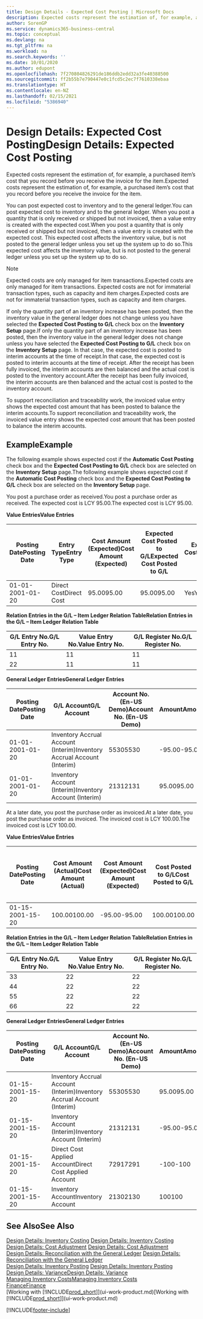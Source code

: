 ```yaml
---
title: Design Details - Expected Cost Posting | Microsoft Docs
description: Expected costs represent the estimation of, for example, a purchased item’s cost that you record before you receive the invoice for the item.
author: SorenGP
ms.service: dynamics365-business-central
ms.topic: conceptual
ms.devlang: na
ms.tgt_pltfrm: na
ms.workload: na
ms.search.keywords: ''
ms.date: 10/01/2020
ms.author: edupont
ms.openlocfilehash: 7f270804826291de186ddb2edd32a3fe40388500
ms.sourcegitcommit: ff2b55b7e790447e0c1fcd5c2ec7f7610338ebaa
ms.translationtype: HT
ms.contentlocale: en-NZ
ms.lasthandoff: 02/15/2021
ms.locfileid: "5386940"
---
```

# <a name="design-details-expected-cost-posting"></a><span data-ttu-id="f8cc9-103">Design Details: Expected Cost Posting</span><span class="sxs-lookup"><span data-stu-id="f8cc9-103">Design Details: Expected Cost Posting</span></span>
<span data-ttu-id="f8cc9-104">Expected costs represent the estimation of, for example, a purchased item’s cost that you record before you receive the invoice for the item.</span><span class="sxs-lookup"><span data-stu-id="f8cc9-104">Expected costs represent the estimation of, for example, a purchased item’s cost that you record before you receive the invoice for the item.</span></span>  

 <span data-ttu-id="f8cc9-105">You can post expected cost to inventory and to the general ledger.</span><span class="sxs-lookup"><span data-stu-id="f8cc9-105">You can post expected cost to inventory and to the general ledger.</span></span> <span data-ttu-id="f8cc9-106">When you post a quantity that is only received or shipped but not invoiced, then a value entry is created with the expected cost.</span><span class="sxs-lookup"><span data-stu-id="f8cc9-106">When you post a quantity that is only received or shipped but not invoiced, then a value entry is created with the expected cost.</span></span> <span data-ttu-id="f8cc9-107">This expected cost affects the inventory value, but is not posted to the general ledger unless you set up the system up to do so.</span><span class="sxs-lookup"><span data-stu-id="f8cc9-107">This expected cost affects the inventory value, but is not posted to the general ledger unless you set up the system up to do so.</span></span>  

> [!NOTE]  
>  <span data-ttu-id="f8cc9-108">Expected costs are only managed for item transactions.</span><span class="sxs-lookup"><span data-stu-id="f8cc9-108">Expected costs are only managed for item transactions.</span></span> <span data-ttu-id="f8cc9-109">Expected costs are not for immaterial transaction types, such as capacity and item charges.</span><span class="sxs-lookup"><span data-stu-id="f8cc9-109">Expected costs are not for immaterial transaction types, such as capacity and item charges.</span></span>  

 <span data-ttu-id="f8cc9-110">If only the quantity part of an inventory increase has been posted, then the inventory value in the general ledger does not change unless you have selected the **Expected Cost Posting to G/L** check box on the **Inventory Setup** page.</span><span class="sxs-lookup"><span data-stu-id="f8cc9-110">If only the quantity part of an inventory increase has been posted, then the inventory value in the general ledger does not change unless you have selected the **Expected Cost Posting to G/L** check box on the **Inventory Setup** page.</span></span> <span data-ttu-id="f8cc9-111">In that case, the expected cost is posted to interim accounts at the time of receipt.</span><span class="sxs-lookup"><span data-stu-id="f8cc9-111">In that case, the expected cost is posted to interim accounts at the time of receipt.</span></span> <span data-ttu-id="f8cc9-112">After the receipt has been fully invoiced, the interim accounts are then balanced and the actual cost is posted to the inventory account.</span><span class="sxs-lookup"><span data-stu-id="f8cc9-112">After the receipt has been fully invoiced, the interim accounts are then balanced and the actual cost is posted to the inventory account.</span></span>  

 <span data-ttu-id="f8cc9-113">To support reconciliation and traceability work, the invoiced value entry shows the expected cost amount that has been posted to balance the interim accounts.</span><span class="sxs-lookup"><span data-stu-id="f8cc9-113">To support reconciliation and traceability work, the invoiced value entry shows the expected cost amount that has been posted to balance the interim accounts.</span></span>  

## <a name="example"></a><span data-ttu-id="f8cc9-114">Example</span><span class="sxs-lookup"><span data-stu-id="f8cc9-114">Example</span></span>  
 <span data-ttu-id="f8cc9-115">The following example shows expected cost if the **Automatic Cost Posting** check box and the **Expected Cost Posting to G/L** check box are selected on the **Inventory Setup** page.</span><span class="sxs-lookup"><span data-stu-id="f8cc9-115">The following example shows expected cost if the **Automatic Cost Posting** check box and the **Expected Cost Posting to G/L** check box are selected on the **Inventory Setup** page.</span></span>  

 <span data-ttu-id="f8cc9-116">You post a purchase order as received.</span><span class="sxs-lookup"><span data-stu-id="f8cc9-116">You post a purchase order as received.</span></span> <span data-ttu-id="f8cc9-117">The expected cost is LCY 95.00.</span><span class="sxs-lookup"><span data-stu-id="f8cc9-117">The expected cost is LCY 95.00.</span></span>  

 <span data-ttu-id="f8cc9-118">**Value Entries**</span><span class="sxs-lookup"><span data-stu-id="f8cc9-118">**Value Entries**</span></span>  

|<span data-ttu-id="f8cc9-119">Posting Date</span><span class="sxs-lookup"><span data-stu-id="f8cc9-119">Posting Date</span></span>|<span data-ttu-id="f8cc9-120">Entry Type</span><span class="sxs-lookup"><span data-stu-id="f8cc9-120">Entry Type</span></span>|<span data-ttu-id="f8cc9-121">Cost Amount (Expected)</span><span class="sxs-lookup"><span data-stu-id="f8cc9-121">Cost Amount (Expected)</span></span>|<span data-ttu-id="f8cc9-122">Expected Cost Posted to G/L</span><span class="sxs-lookup"><span data-stu-id="f8cc9-122">Expected Cost Posted to G/L</span></span>|<span data-ttu-id="f8cc9-123">Expected Cost</span><span class="sxs-lookup"><span data-stu-id="f8cc9-123">Expected Cost</span></span>|<span data-ttu-id="f8cc9-124">Item Ledger Entry No.</span><span class="sxs-lookup"><span data-stu-id="f8cc9-124">Item Ledger Entry No.</span></span>|<span data-ttu-id="f8cc9-125">Entry No.</span><span class="sxs-lookup"><span data-stu-id="f8cc9-125">Entry No.</span></span>|  
|------------------|----------------|------------------------------|----------------------------------|-------------------|---------------------------|---------------|  
|<span data-ttu-id="f8cc9-126">01-01-20</span><span class="sxs-lookup"><span data-stu-id="f8cc9-126">01-01-20</span></span>|<span data-ttu-id="f8cc9-127">Direct Cost</span><span class="sxs-lookup"><span data-stu-id="f8cc9-127">Direct Cost</span></span>|<span data-ttu-id="f8cc9-128">95.00</span><span class="sxs-lookup"><span data-stu-id="f8cc9-128">95.00</span></span>|<span data-ttu-id="f8cc9-129">95.00</span><span class="sxs-lookup"><span data-stu-id="f8cc9-129">95.00</span></span>|<span data-ttu-id="f8cc9-130">Yes</span><span class="sxs-lookup"><span data-stu-id="f8cc9-130">Yes</span></span>|<span data-ttu-id="f8cc9-131">1</span><span class="sxs-lookup"><span data-stu-id="f8cc9-131">1</span></span>|<span data-ttu-id="f8cc9-132">1</span><span class="sxs-lookup"><span data-stu-id="f8cc9-132">1</span></span>|  

 <span data-ttu-id="f8cc9-133">**Relation Entries in the G/L – Item Ledger Relation Table**</span><span class="sxs-lookup"><span data-stu-id="f8cc9-133">**Relation Entries in the G/L – Item Ledger Relation Table**</span></span>  

|<span data-ttu-id="f8cc9-134">G/L Entry No.</span><span class="sxs-lookup"><span data-stu-id="f8cc9-134">G/L Entry No.</span></span>|<span data-ttu-id="f8cc9-135">Value Entry No.</span><span class="sxs-lookup"><span data-stu-id="f8cc9-135">Value Entry No.</span></span>|<span data-ttu-id="f8cc9-136">G/L Register No.</span><span class="sxs-lookup"><span data-stu-id="f8cc9-136">G/L Register No.</span></span>|  
|--------------------|---------------------|-----------------------|  
|<span data-ttu-id="f8cc9-137">1</span><span class="sxs-lookup"><span data-stu-id="f8cc9-137">1</span></span>|<span data-ttu-id="f8cc9-138">1</span><span class="sxs-lookup"><span data-stu-id="f8cc9-138">1</span></span>|<span data-ttu-id="f8cc9-139">1</span><span class="sxs-lookup"><span data-stu-id="f8cc9-139">1</span></span>|  
|<span data-ttu-id="f8cc9-140">2</span><span class="sxs-lookup"><span data-stu-id="f8cc9-140">2</span></span>|<span data-ttu-id="f8cc9-141">1</span><span class="sxs-lookup"><span data-stu-id="f8cc9-141">1</span></span>|<span data-ttu-id="f8cc9-142">1</span><span class="sxs-lookup"><span data-stu-id="f8cc9-142">1</span></span>|  

 <span data-ttu-id="f8cc9-143">**General Ledger Entries**</span><span class="sxs-lookup"><span data-stu-id="f8cc9-143">**General Ledger Entries**</span></span>  

|<span data-ttu-id="f8cc9-144">Posting Date</span><span class="sxs-lookup"><span data-stu-id="f8cc9-144">Posting Date</span></span>|<span data-ttu-id="f8cc9-145">G/L Account</span><span class="sxs-lookup"><span data-stu-id="f8cc9-145">G/L Account</span></span>|<span data-ttu-id="f8cc9-146">Account No. (En-US Demo)</span><span class="sxs-lookup"><span data-stu-id="f8cc9-146">Account No. (En-US Demo)</span></span>|<span data-ttu-id="f8cc9-147">Amount</span><span class="sxs-lookup"><span data-stu-id="f8cc9-147">Amount</span></span>|<span data-ttu-id="f8cc9-148">Entry No.</span><span class="sxs-lookup"><span data-stu-id="f8cc9-148">Entry No.</span></span>|  
|------------------|------------------|---------------------------------|------------|---------------|  
|<span data-ttu-id="f8cc9-149">01-01-20</span><span class="sxs-lookup"><span data-stu-id="f8cc9-149">01-01-20</span></span>|<span data-ttu-id="f8cc9-150">Inventory Accrual Account (Interim)</span><span class="sxs-lookup"><span data-stu-id="f8cc9-150">Inventory Accrual Account (Interim)</span></span>|<span data-ttu-id="f8cc9-151">5530</span><span class="sxs-lookup"><span data-stu-id="f8cc9-151">5530</span></span>|<span data-ttu-id="f8cc9-152">-95.00</span><span class="sxs-lookup"><span data-stu-id="f8cc9-152">-95.00</span></span>|<span data-ttu-id="f8cc9-153">2</span><span class="sxs-lookup"><span data-stu-id="f8cc9-153">2</span></span>|  
|<span data-ttu-id="f8cc9-154">01-01-20</span><span class="sxs-lookup"><span data-stu-id="f8cc9-154">01-01-20</span></span>|<span data-ttu-id="f8cc9-155">Inventory Account (Interim)</span><span class="sxs-lookup"><span data-stu-id="f8cc9-155">Inventory Account (Interim)</span></span>|<span data-ttu-id="f8cc9-156">2131</span><span class="sxs-lookup"><span data-stu-id="f8cc9-156">2131</span></span>|<span data-ttu-id="f8cc9-157">95.00</span><span class="sxs-lookup"><span data-stu-id="f8cc9-157">95.00</span></span>|<span data-ttu-id="f8cc9-158">1</span><span class="sxs-lookup"><span data-stu-id="f8cc9-158">1</span></span>|  

 <span data-ttu-id="f8cc9-159">At a later date, you post the purchase order as invoiced.</span><span class="sxs-lookup"><span data-stu-id="f8cc9-159">At a later date, you post the purchase order as invoiced.</span></span> <span data-ttu-id="f8cc9-160">The invoiced cost is LCY 100.00.</span><span class="sxs-lookup"><span data-stu-id="f8cc9-160">The invoiced cost is LCY 100.00.</span></span>  

 <span data-ttu-id="f8cc9-161">**Value Entries**</span><span class="sxs-lookup"><span data-stu-id="f8cc9-161">**Value Entries**</span></span>  

|<span data-ttu-id="f8cc9-162">Posting Date</span><span class="sxs-lookup"><span data-stu-id="f8cc9-162">Posting Date</span></span>|<span data-ttu-id="f8cc9-163">Cost Amount (Actual)</span><span class="sxs-lookup"><span data-stu-id="f8cc9-163">Cost Amount (Actual)</span></span>|<span data-ttu-id="f8cc9-164">Cost Amount (Expected)</span><span class="sxs-lookup"><span data-stu-id="f8cc9-164">Cost Amount (Expected)</span></span>|<span data-ttu-id="f8cc9-165">Cost Posted to G/L</span><span class="sxs-lookup"><span data-stu-id="f8cc9-165">Cost Posted to G/L</span></span>|<span data-ttu-id="f8cc9-166">Expected Cost</span><span class="sxs-lookup"><span data-stu-id="f8cc9-166">Expected Cost</span></span>|<span data-ttu-id="f8cc9-167">Item Ledger Entry No.</span><span class="sxs-lookup"><span data-stu-id="f8cc9-167">Item Ledger Entry No.</span></span>|<span data-ttu-id="f8cc9-168">Entry No.</span><span class="sxs-lookup"><span data-stu-id="f8cc9-168">Entry No.</span></span>|  
|------------------|----------------------------|------------------------------|-------------------------|-------------------|---------------------------|---------------|  
|<span data-ttu-id="f8cc9-169">01-15-20</span><span class="sxs-lookup"><span data-stu-id="f8cc9-169">01-15-20</span></span>|<span data-ttu-id="f8cc9-170">100.00</span><span class="sxs-lookup"><span data-stu-id="f8cc9-170">100.00</span></span>|<span data-ttu-id="f8cc9-171">-95.00</span><span class="sxs-lookup"><span data-stu-id="f8cc9-171">-95.00</span></span>|<span data-ttu-id="f8cc9-172">100.00</span><span class="sxs-lookup"><span data-stu-id="f8cc9-172">100.00</span></span>|<span data-ttu-id="f8cc9-173">No</span><span class="sxs-lookup"><span data-stu-id="f8cc9-173">No</span></span>|<span data-ttu-id="f8cc9-174">1</span><span class="sxs-lookup"><span data-stu-id="f8cc9-174">1</span></span>|<span data-ttu-id="f8cc9-175">2</span><span class="sxs-lookup"><span data-stu-id="f8cc9-175">2</span></span>|  

 <span data-ttu-id="f8cc9-176">**Relation Entries in the G/L – Item Ledger Relation Table**</span><span class="sxs-lookup"><span data-stu-id="f8cc9-176">**Relation Entries in the G/L – Item Ledger Relation Table**</span></span>  

|<span data-ttu-id="f8cc9-177">G/L Entry No.</span><span class="sxs-lookup"><span data-stu-id="f8cc9-177">G/L Entry No.</span></span>|<span data-ttu-id="f8cc9-178">Value Entry No.</span><span class="sxs-lookup"><span data-stu-id="f8cc9-178">Value Entry No.</span></span>|<span data-ttu-id="f8cc9-179">G/L Register No.</span><span class="sxs-lookup"><span data-stu-id="f8cc9-179">G/L Register No.</span></span>|  
|--------------------|---------------------|-----------------------|  
|<span data-ttu-id="f8cc9-180">3</span><span class="sxs-lookup"><span data-stu-id="f8cc9-180">3</span></span>|<span data-ttu-id="f8cc9-181">2</span><span class="sxs-lookup"><span data-stu-id="f8cc9-181">2</span></span>|<span data-ttu-id="f8cc9-182">2</span><span class="sxs-lookup"><span data-stu-id="f8cc9-182">2</span></span>|  
|<span data-ttu-id="f8cc9-183">4</span><span class="sxs-lookup"><span data-stu-id="f8cc9-183">4</span></span>|<span data-ttu-id="f8cc9-184">2</span><span class="sxs-lookup"><span data-stu-id="f8cc9-184">2</span></span>|<span data-ttu-id="f8cc9-185">2</span><span class="sxs-lookup"><span data-stu-id="f8cc9-185">2</span></span>|  
|<span data-ttu-id="f8cc9-186">5</span><span class="sxs-lookup"><span data-stu-id="f8cc9-186">5</span></span>|<span data-ttu-id="f8cc9-187">2</span><span class="sxs-lookup"><span data-stu-id="f8cc9-187">2</span></span>|<span data-ttu-id="f8cc9-188">2</span><span class="sxs-lookup"><span data-stu-id="f8cc9-188">2</span></span>|  
|<span data-ttu-id="f8cc9-189">6</span><span class="sxs-lookup"><span data-stu-id="f8cc9-189">6</span></span>|<span data-ttu-id="f8cc9-190">2</span><span class="sxs-lookup"><span data-stu-id="f8cc9-190">2</span></span>|<span data-ttu-id="f8cc9-191">2</span><span class="sxs-lookup"><span data-stu-id="f8cc9-191">2</span></span>|  

 <span data-ttu-id="f8cc9-192">**General Ledger Entries**</span><span class="sxs-lookup"><span data-stu-id="f8cc9-192">**General Ledger Entries**</span></span>  

|<span data-ttu-id="f8cc9-193">Posting Date</span><span class="sxs-lookup"><span data-stu-id="f8cc9-193">Posting Date</span></span>|<span data-ttu-id="f8cc9-194">G/L Account</span><span class="sxs-lookup"><span data-stu-id="f8cc9-194">G/L Account</span></span>|<span data-ttu-id="f8cc9-195">Account No. (En-US Demo)</span><span class="sxs-lookup"><span data-stu-id="f8cc9-195">Account No. (En-US Demo)</span></span>|<span data-ttu-id="f8cc9-196">Amount</span><span class="sxs-lookup"><span data-stu-id="f8cc9-196">Amount</span></span>|<span data-ttu-id="f8cc9-197">Entry No.</span><span class="sxs-lookup"><span data-stu-id="f8cc9-197">Entry No.</span></span>|  
|------------------|------------------|---------------------------------|------------|---------------|  
|<span data-ttu-id="f8cc9-198">01-15-20</span><span class="sxs-lookup"><span data-stu-id="f8cc9-198">01-15-20</span></span>|<span data-ttu-id="f8cc9-199">Inventory Accrual Account (Interim)</span><span class="sxs-lookup"><span data-stu-id="f8cc9-199">Inventory Accrual Account (Interim)</span></span>|<span data-ttu-id="f8cc9-200">5530</span><span class="sxs-lookup"><span data-stu-id="f8cc9-200">5530</span></span>|<span data-ttu-id="f8cc9-201">95.00</span><span class="sxs-lookup"><span data-stu-id="f8cc9-201">95.00</span></span>|<span data-ttu-id="f8cc9-202">4</span><span class="sxs-lookup"><span data-stu-id="f8cc9-202">4</span></span>|  
|<span data-ttu-id="f8cc9-203">01-15-20</span><span class="sxs-lookup"><span data-stu-id="f8cc9-203">01-15-20</span></span>|<span data-ttu-id="f8cc9-204">Inventory Account (Interim)</span><span class="sxs-lookup"><span data-stu-id="f8cc9-204">Inventory Account (Interim)</span></span>|<span data-ttu-id="f8cc9-205">2131</span><span class="sxs-lookup"><span data-stu-id="f8cc9-205">2131</span></span>|<span data-ttu-id="f8cc9-206">-95.00</span><span class="sxs-lookup"><span data-stu-id="f8cc9-206">-95.00</span></span>|<span data-ttu-id="f8cc9-207">3</span><span class="sxs-lookup"><span data-stu-id="f8cc9-207">3</span></span>|  
|<span data-ttu-id="f8cc9-208">01-15-20</span><span class="sxs-lookup"><span data-stu-id="f8cc9-208">01-15-20</span></span>|<span data-ttu-id="f8cc9-209">Direct Cost Applied Account</span><span class="sxs-lookup"><span data-stu-id="f8cc9-209">Direct Cost Applied Account</span></span>|<span data-ttu-id="f8cc9-210">7291</span><span class="sxs-lookup"><span data-stu-id="f8cc9-210">7291</span></span>|<span data-ttu-id="f8cc9-211">-100</span><span class="sxs-lookup"><span data-stu-id="f8cc9-211">-100</span></span>|<span data-ttu-id="f8cc9-212">6</span><span class="sxs-lookup"><span data-stu-id="f8cc9-212">6</span></span>|  
|<span data-ttu-id="f8cc9-213">01-15-20</span><span class="sxs-lookup"><span data-stu-id="f8cc9-213">01-15-20</span></span>|<span data-ttu-id="f8cc9-214">Inventory Account</span><span class="sxs-lookup"><span data-stu-id="f8cc9-214">Inventory Account</span></span>|<span data-ttu-id="f8cc9-215">2130</span><span class="sxs-lookup"><span data-stu-id="f8cc9-215">2130</span></span>|<span data-ttu-id="f8cc9-216">100</span><span class="sxs-lookup"><span data-stu-id="f8cc9-216">100</span></span>|<span data-ttu-id="f8cc9-217">5</span><span class="sxs-lookup"><span data-stu-id="f8cc9-217">5</span></span>|  

## <a name="see-also"></a><span data-ttu-id="f8cc9-218">See Also</span><span class="sxs-lookup"><span data-stu-id="f8cc9-218">See Also</span></span>
 <span data-ttu-id="f8cc9-219">[Design Details: Inventory Costing](design-details-inventory-costing.md) </span><span class="sxs-lookup"><span data-stu-id="f8cc9-219">[Design Details: Inventory Costing](design-details-inventory-costing.md) </span></span>  
 <span data-ttu-id="f8cc9-220">[Design Details: Cost Adjustment](design-details-cost-adjustment.md) </span><span class="sxs-lookup"><span data-stu-id="f8cc9-220">[Design Details: Cost Adjustment](design-details-cost-adjustment.md) </span></span>  
 <span data-ttu-id="f8cc9-221">[Design Details: Reconciliation with the General Ledger](design-details-reconciliation-with-the-general-ledger.md) </span><span class="sxs-lookup"><span data-stu-id="f8cc9-221">[Design Details: Reconciliation with the General Ledger](design-details-reconciliation-with-the-general-ledger.md) </span></span>  
 <span data-ttu-id="f8cc9-222">[Design Details: Inventory Posting](design-details-inventory-posting.md) </span><span class="sxs-lookup"><span data-stu-id="f8cc9-222">[Design Details: Inventory Posting](design-details-inventory-posting.md) </span></span>  
 [<span data-ttu-id="f8cc9-223">Design Details: Variance</span><span class="sxs-lookup"><span data-stu-id="f8cc9-223">Design Details: Variance</span></span>](design-details-variance.md)  
 [<span data-ttu-id="f8cc9-224">Managing Inventory Costs</span><span class="sxs-lookup"><span data-stu-id="f8cc9-224">Managing Inventory Costs</span></span>](finance-manage-inventory-costs.md)  
 [<span data-ttu-id="f8cc9-225">Finance</span><span class="sxs-lookup"><span data-stu-id="f8cc9-225">Finance</span></span>](finance.md)  
 <span data-ttu-id="f8cc9-226">[Working with [!INCLUDE[prod_short](includes/prod_short.md)]](ui-work-product.md)</span><span class="sxs-lookup"><span data-stu-id="f8cc9-226">[Working with [!INCLUDE[prod_short](includes/prod_short.md)]](ui-work-product.md)</span></span>


[!INCLUDE[footer-include](includes/footer-banner.md)]